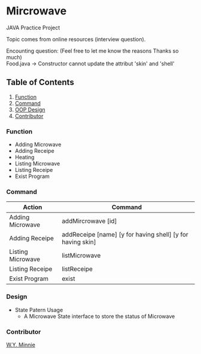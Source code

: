 # Mircrowave
JAVA Practice Project

Topic comes from online resources (interview question).

Encounting question: (Feel free to let me know the reasons Thanks so much)  
Food.java -> Constructor cannot update the attribut 'skin' and 'shell'

## Table of Contents
1. [Function](Function)
2. [Command](Command)
3. [OOP Design](Design)
4. [Contributor](Contributor)

### Function
- Adding Microwave
- Adding Receipe
- Heating
- Listing Microwave
- Listing Receipe
- Exist Program

### Command
| Action                | Command                                                           |
| --------------------- | ----------------------------------------------------------------- |
| Adding Microwave      | addMircrowave [id]                                                |
| Adding Receipe        | addReceipe [name] [y for having shell] [y for having skin]        |
| Listing Microwave     | listMicrowave                                                     |
| Listing Receipe       | listReceipe                                                       |
| Exist Program         | exist                                                             |                

### Design
- State Patern Usage
  - A Microwave State interface to store the status of Microwave


### Contributor
[W.Y. Minnie](https://github.com/MinnieWY)
